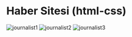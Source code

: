# Haber Sitesi (html-css)

![journalist1](https://github.com/kubra-m11/new-site/assets/90907447/69e35d59-0ebe-4017-8696-3c872135ac4d)
![journalist2](https://github.com/kubra-m11/new-site/assets/90907447/0097ad34-31b3-4a3b-a979-944584586034)
![journalist3](https://github.com/kubra-m11/new-site/assets/90907447/4570e86e-28ab-4b5f-ba99-df762e5f8d05)
